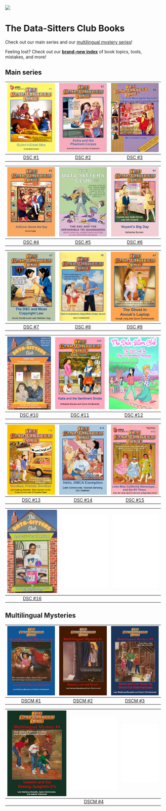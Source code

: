 <img src="https://datasittersclub.github.io/site/_static/DSClogo.png" />

# The Data-Sitters Club Books

Check out our main series and our <a href="#mystery">multilingual mystery series</a>!

Feeling lost? Check out our **[brand-new index](genindex)** of book topics, tools, mistakes, and more!

## Main series


| [![DSC #1 Quinn's Great Idea](_static/images/bookcovers/dsc1_cover.jpg)](dsc1/) | [![DSC #2 Katia and the Phantom Corpus](_static/images/bookcovers/dsc2_cover.jpg)](dsc2/) | [![DSC #3 The Truth About Digital Humanities Collaborations](_static/images/bookcovers/dsc3_cover.jpg)](dsc3/) |
| :------------------------------------------------------------------------------------------------------------------------------------------------------: | :----------------------------------------------------------------------------------------------------------------------------------------------------------------: | :-------------------------------------------------------------------------------------------------------------------------------------------------------------------------------------: |
|                                                            [DSC #1](dsc1/)                                                            |                                                                 [DSC #2](dsc2/)                                                                 |                                                                           [DSC #3](dsc3/)                                                                            |

| [![DSC #4 AntConc Saves the Day](_static/images/bookcovers/dsc4_cover.jpg)](dsc4/) | [![DSC #5 The DSC and the Impossible TEI Quandaries](_static/images/bookcovers/dsc5_cover.jpg)](dsc5/) | [![DSC #6 Voyant's Big Day](_static/images/bookcovers/dsc6_cover.jpg)](dsc6/) |
| :------------------------------------------------------------------------------------------------------------------------------------------------------: | :----------------------------------------------------------------------------------------------------------------------------------------------------------------: | :-------------------------------------------------------------------------------------------------------------------------------------------------------------------------------------: |
|                                                            [DSC #4](dsc4/)                                                            |                                                                                                                                  [DSC #5](dsc5/)|                                                                                                                                                       [DSC #6](dsc6/)|

| [![DSC #7 The DSC and Mean Copyright Law](_static/images/bookcovers/dsc7_cover.jpg) ](dsc7/) | ![DSC #8 Text-Comparison-Algorithm-Crazy Quinn](_static/images/bookcovers/dsc8_cover.jpg) | ![The Ghost in Anouk's Laptop](_static/images/bookcovers/dsc9_cover.jpg) |
| :------------------------------------------------------------------------------------------------------------------------------------------------------: | :----------------------------------------------------------------------------------------------------------------------------------------------------------------: | :-------------------------------------------------------------------------------------------------------------------------------------------------------------------------------------: |
|                                                            [DSC #7](dsc7/)                                                            |  [DSC #8](dsc8/)                                                                                                                                |  [DSC #9](dsc9/)                                                                                                                                                     |

| [![DSC #10 Heather Likes Principal Component Analysis](_static/images/bookcovers/dsc10_cover.jpg) ](dsc10/) | [![DSC 11 Katia and the Sentiment Snobs](_static/images/bookcovers/dsc11_cover.jpg)](dsc11/) | [![DSC #12: The DSC and the New Programming Language](_static/images/bookcovers/dsc12_cover.jpg)](dsc12/) |
| :------------------------------------------------------------------------------------------------------------------------------------------------------: | :----------------------------------------------------------------------------------------------------------------------------------------------------------------: | :-------------------------------------------------------------------------------------------------------------------------------------------------------------------------------------: |
|                                                            [DSC #10](dsc10/)                                                             |  [DSC #11](dsc11/)                                                                                                                               |  [DSC #12](dsc12/)                                                                                                                                                     |

| [![DSC #13: Goodbye Friends, Goodbye](_static/images/bookcovers/dsc13_cover.jpg)](dsc13/) | [![DSC #14: Hello, DMCA Exemption](_static/images/bookcovers/dsc14_cover.jpg)](dsc14/) | [![DSC #15: Little Miss California Stereotype... and the BY Times](_static/images/bookcovers/dsc15_cover.jpg)](dsc15/) |
| :------------------------------------------------------------------------------------------------------------------------------------------------------: | :----------------------------------------------------------------------------------------------------------------------------------------------------------------: | :-------------------------------------------------------------------------------------------------------------------------------------------------------------------------------------: |
|                                                            [DSC #13](dsc13/)                                                             |  [DSC #14](dsc14/)                                                                                                                               |  [DSC #15](dsc15/)                                                                                                                                                     |

| [![DSC #16: Anastasia's Secret Language](_static/images/bookcovers/dsc16_cover.jpg)](dsc16/) | ![Coming soon](_static/images/bookcovers/blankcover.png) | ![Coming soon](_static/images/bookcovers/blankcover.png) |
| :------------------------------------------------------------------------------------------------------------------------------------------------------: | :----------------------------------------------------------------------------------------------------------------------------------------------------------------: | :-------------------------------------------------------------------------------------------------------------------------------------------------------------------------------------: |
|                                                            [DSC #16](dsc16/)                                                             |  []()                                                                                                                               |  []()                                                                                                                                                     |


<a name="mystery" />

## Multilingual Mysteries

| [![DSC Multilingual Mystery #1 Lee and the Missing Metadata](_static/images/bookcovers/dscm1_cover.jpg)](dscm1/) | [![DSC Multilingual Mystery #2 Beware, Quinn and Lee](_static/images/bookcovers/dscm2_cover.jpg)](dscm2) | [![DSC Multilingual Mystery #3 Quinn and Lee Clean Up Ghost Cat Data-Hairballs](_static/images/bookcovers/dscm3_cover.jpg)](dscm3)    |
| :---------------------------------------------------------------------------------------------------------------------------------------------------------------------------------------: | :-------------------------------------------------------------------------------------------------------------------------------------------------------------------------------: | :-: |
|                                                                           [DSCM #1](dscm1/)                                                                            |                                                                       [DSCM #2](dscm2/)                                                                        | [DSCM #3](dscm3/)    |

| [![DSC Multilingual Mystery #4: Isabelle and the Missing Spaghetti O's](_static/images/bookcovers/dscm4_cover.jpg) ](dscm4/) | ![Coming soon!](_static/images/bookcovers/blankcover.png) | ![Coming soon!](_static/images/bookcovers/blankcover.png) |
| :------------------------------------------------------------------------------------------------------------------------------------------------------: | :----------------------------------------------------------------------------------------------------------------------------------------------------------------: | :-------------------------------------------------------------------------------------------------------------------------------------------------------------------------------------: |
|                                                            [ ]()                                                            |  [DSCM #4](dscm4/)                                                                                                                                |  [ ]()                                                                                                                                                     |

